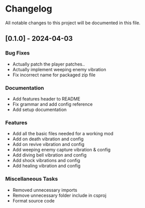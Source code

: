 # Changelog

All notable changes to this project will be documented in this file.

## [0.1.0] - 2024-04-03

### Bug Fixes

- Actually patch the player patches..
- Actually implement weeping enemy vibration
- Fix incorrect name for packaged zip file

### Documentation

- Add features header to README
- Fix grammar and add config reference
- Add setup documentation

### Features

- Add all the basic files needed for a working mod
- Add on death vibration and config
- Add on revive vibration and config
- Add weeping enemy capture vibration & config
- Add diving bell vibration and config
- Add shock vibrations and config
- Add healing vibration and config

### Miscellaneous Tasks

- Removed unnecessary imports
- Remove unnecessary folder include in csproj
- Format source code

<!-- generated by git-cliff -->
